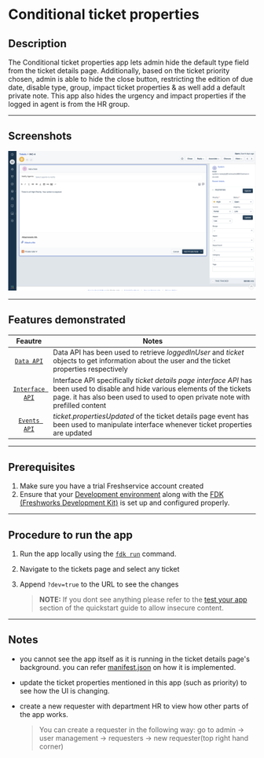 # Conditional ticket properties

## Description

 The Conditional ticket properties app lets admin hide the default type field from the ticket details page. Additionally, based on the ticket priority chosen, admin is able to hide the close button, restricting the edition of due date, disable type, group, impact ticket properties & as well add a default private note. This app also hides the urgency and impact properties if the logged in agent is from the HR group.

***

## Screenshots

<img src="./screenshots/disableAndAddNote.png">

***

## Features demonstrated

  | Feautre | Notes |
  | :---: | --- |
  | [`Data API`](https://developer.freshservice.com/docs/data-api/#ticket_details_page) | Data API has been used to retrieve _loggedInUser_  and _ticket_ objects to get information about the user and the ticket properties respectively|
  | [`Interface API`](https://developer.freshservice.com/docs/interface/#ticket_details_page_interface_apis) | Interface API specifically _ticket details page interface API_ has been used to disable and hide various elements of the tickets page. it has also been used to used to open private note with prefilled content|
  | [`Events API`](https://developer.freshservice.com/docs/events/#ticketproperties) | _ticket.propertiesUpdated_ of the ticket details page event has been used to manipulate interface whenever ticket properties are updated |

***

## Prerequisites

1. Make sure you have a trial Freshservice account created
2. Ensure that your [Development environment](https://developer.freshservice.com/docs/quick-start/) along with the [FDK (Freshworks Development Kit)](https://developer.freshservice.com/docs/freshworks-cli/) is set up and configured properly.

***

## Procedure to run the app

1. Run the app locally using the [`fdk run`](https://developers.freshservice.com/docs/freshworks-cli/#_run) command.
2. Navigate to the tickets page and select any ticket
3. Append `?dev=true` to the URL to see the changes

    > **NOTE:** If you dont see anything please refer to the [test your app](https://developer.freshservice.com/docs/quick-start/) section of the quickstart guide to allow insecure content.

***

## Notes

* you cannot see the app itself as it is running in the ticket details page's background. you can refer [manifest.json](./manifest.json) on how it is implemented.

* update the ticket properties mentioned in this app (such as priority) to see how the UI is changing.

* create a new requester with department HR to view how other parts of the app works.
    >You can create a requester in the following way:
    go to admin -> user management -> requesters -> new requester(top right hand corner)